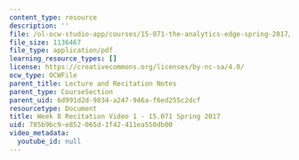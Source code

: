 ```yaml
---
content_type: resource
description: ''
file: /ol-ocw-studio-app/courses/15-071-the-analytics-edge-spring-2017/785b9bc9e852065d1f42411ea550db00_MIT15_071S17_Unit8_Recitation.pdf
file_size: 1136467
file_type: application/pdf
learning_resource_types: []
license: https://creativecommons.org/licenses/by-nc-sa/4.0/
ocw_type: OCWFile
parent_title: Lecture and Recitation Notes
parent_type: CourseSection
parent_uid: 6d991d2d-9834-a247-946a-f6ed255c2dcf
resourcetype: Document
title: Week 8 Recitation Video 1 - 15.071 Spring 2017
uid: 785b9bc9-e852-065d-1f42-411ea550db00
video_metadata:
  youtube_id: null
---
```

